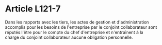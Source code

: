 # Article L121-7

Dans les rapports avec les tiers, les actes de gestion et d'administration accomplis pour les besoins de l'entreprise par le conjoint collaborateur sont réputés l'être pour le compte du chef d'entreprise et n'entraînent à la charge du conjoint collaborateur aucune obligation personnelle.